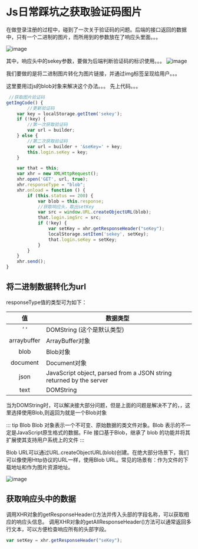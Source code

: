 # Js日常踩坑之获取验证码图片

在做登录注册的过程中，碰到了一次关于验证码的问题。后端的接口返回的数据中，只有一个二进制的图片，而所用到的参数放在了响应头里面。。。

![image](http://oxi9lrcsm.bkt.clouddn.com/%E5%BE%AE%E4%BF%A1%E6%88%AA%E5%9B%BE_20181104220905.png)

其中，响应头中的sekey参数，要做为后端判断验证码的标识使用。。。
![image](http://oxi9lrcsm.bkt.clouddn.com/%E5%BE%AE%E4%BF%A1%E6%88%AA%E5%9B%BE_20181104220937.png)

我们要做的是将二进制图片转化为图片链接，并通过img标签呈现给用户。。。

 
这里要用过js的blob对象来解决这个办法。。。
先上代码。。。

```js
 //获取图片验证码
getImgCode() {
        //更新验证码
    var key = localStorage.getItem('sekey');
    if (!key) {
        //第一次获取验证码
        var url = builder;
    } else {
        //第二次获取验证码
        var url = builder + '&seKey=' + key;
        this.login.seKey = key;
    }

    var that = this;
    var xhr = new XMLHttpRequest();
    xhr.open('GET', url, true);
    xhr.responseType = "blob";
    xhr.onload = function () {
        if (this.status == 200) {
            var blob = this.response;
            //获取响应头，取出setKey
            var src = window.URL.createObjectURL(blob);
            that.login.imgSrc = src;
            if (!key) {
                var setKey = xhr.getResponseHeader("seKey");
                localStorage.setItem('sekey', setKey);
                that.login.seKey = setKey;
            }
        }
    }
    xhr.send();
}
```

## 将二进制数据转化为url
responseType值的类型可为如下： 

 | 值 |	数据类型 |
| :------:| ------ |
|’ ‘	     |   DOMString (这个是默认类型) |
|arraybuffer |	ArrayBuffer对象   |
| blob |	Blob对象 |
|document	|Document对象|
|json	|JavaScript object, parsed from a JSON string returned by the server|
|text	|DOMString|

当为DOMString时，可以解决接大部分问题，但是上面的问题是解决不了的，，这里选择使用Blob,则返回为就是一个Blob对象

::: tip Blob
Blob 对象表示一个不可变、原始数据的类文件对象。Blob 表示的不一定是JavaScript原生格式的数据。File 接口基于Blob，继承了 blob 的功能并将其扩展使其支持用户系统上的文件
:::

Blob URL可以通过URL.createObjectURL(blob)创建。在绝大部分场景下，我们可以像使用Http协议的URL一样，使用Blob URL。常见的场景有：作为文件的下载地址和作为图片资源地址。

![image](http://oxi9lrcsm.bkt.clouddn.com/TIM%E6%88%AA%E5%9B%BE20181104231009.png)

## 获取响应头中的数据
 
 调用XHR对象的getResponseHeader()方法并传入头部的字段名称，可以获取相应的响应头信息。
 调用XHR对象的getAllResponseHeader()方法可以通常返回多行文本，可以方便检查响应所有的头部字段。
 
 ```js
var setKey = xhr.getResponseHeader("seKey");
 ```
